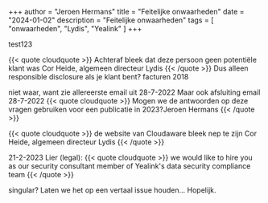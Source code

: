 +++
author = "Jeroen Hermans"
title = "Feitelijke onwaarheden"
date = "2024-01-02"
description = "Feitelijke onwaarheden"
tags = [
    "onwaarheden", "Lydis", "Yealink"
]
+++

test123
<!--more-->
{{< quote cloudquote >}}
Achteraf bleek dat deze persoon geen potentiële klant was <span>Cor Heide, algemeen directeur Lydis</span>
{{< /quote >}}
Dus alleen responsible disclosure als je klant bent?
facturen 2018

niet waar, want zie allereerste email uit 28-7-2022
Maar ook afsluiting email 28-7-2022
{{< quote cloudquote >}}
Mogen we de antwoorden op deze vragen gebruiken voor een publicatie in 2023?<span>Jeroen Hermans</span>
{{< /quote >}}

{{< quote cloudquote >}}
de website van Cloudaware bleek nep te zijn <span>Cor Heide, algemeen directeur Lydis</span>
{{< /quote >}}



21-2-2023 Lier (legal):
{{< quote cloudquote >}}
we would like to hire you as our security consultant <span>member of Yealink's data security compliance team</span>
{{< /quote >}}

singular? Laten we het op een vertaal issue houden... Hopelijk.

